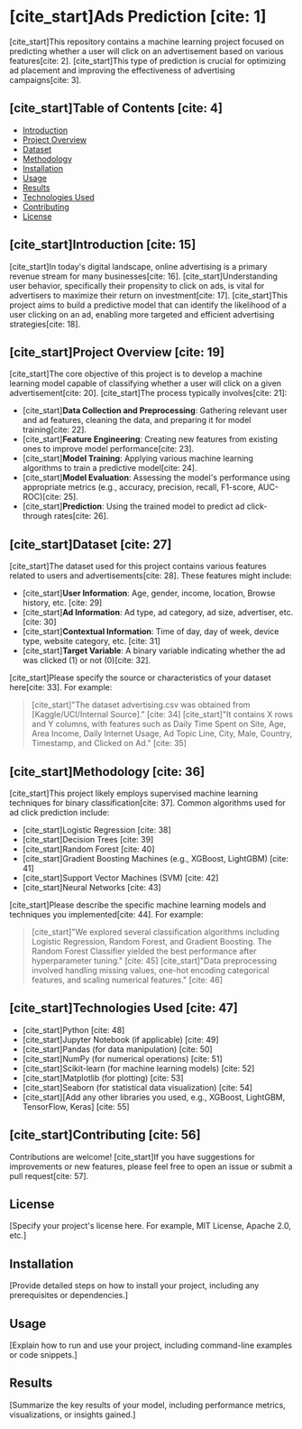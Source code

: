 # [cite_start]Ads Prediction [cite: 1]

[cite_start]This repository contains a machine learning project focused on predicting whether a user will click on an advertisement based on various features[cite: 2]. [cite_start]This type of prediction is crucial for optimizing ad placement and improving the effectiveness of advertising campaigns[cite: 3].

## [cite_start]Table of Contents [cite: 4]

* [Introduction](#introduction)
* [Project Overview](#project-overview)
* [Dataset](#dataset)
* [Methodology](#methodology)
* [Installation](#installation)
* [Usage](#usage)
* [Results](#results)
* [Technologies Used](#technologies-used)
* [Contributing](#contributing)
* [License](#license)

## [cite_start]Introduction [cite: 15]

[cite_start]In today's digital landscape, online advertising is a primary revenue stream for many businesses[cite: 16]. [cite_start]Understanding user behavior, specifically their propensity to click on ads, is vital for advertisers to maximize their return on investment[cite: 17]. [cite_start]This project aims to build a predictive model that can identify the likelihood of a user clicking on an ad, enabling more targeted and efficient advertising strategies[cite: 18].

## [cite_start]Project Overview [cite: 19]

[cite_start]The core objective of this project is to develop a machine learning model capable of classifying whether a user will click on a given advertisement[cite: 20]. [cite_start]The process typically involves[cite: 21]:

* [cite_start]**Data Collection and Preprocessing**: Gathering relevant user and ad features, cleaning the data, and preparing it for model training[cite: 22].
* [cite_start]**Feature Engineering**: Creating new features from existing ones to improve model performance[cite: 23].
* [cite_start]**Model Training**: Applying various machine learning algorithms to train a predictive model[cite: 24].
* [cite_start]**Model Evaluation**: Assessing the model's performance using appropriate metrics (e.g., accuracy, precision, recall, F1-score, AUC-ROC)[cite: 25].
* [cite_start]**Prediction**: Using the trained model to predict ad click-through rates[cite: 26].

## [cite_start]Dataset [cite: 27]

[cite_start]The dataset used for this project contains various features related to users and advertisements[cite: 28]. These features might include:

* [cite_start]**User Information**: Age, gender, income, location, Browse history, etc. [cite: 29]
* [cite_start]**Ad Information**: Ad type, ad category, ad size, advertiser, etc. [cite: 30]
* [cite_start]**Contextual Information**: Time of day, day of week, device type, website category, etc. [cite: 31]
* [cite_start]**Target Variable**: A binary variable indicating whether the ad was clicked (1) or not (0)[cite: 32].

[cite_start]Please specify the source or characteristics of your dataset here[cite: 33]. For example:

> [cite_start]"The dataset advertising.csv was obtained from [Kaggle/UCI/Internal Source]." [cite: 34]
> [cite_start]"It contains X rows and Y columns, with features such as Daily Time Spent on Site, Age, Area Income, Daily Internet Usage, Ad Topic Line, City, Male, Country, Timestamp, and Clicked on Ad." [cite: 35]

## [cite_start]Methodology [cite: 36]

[cite_start]This project likely employs supervised machine learning techniques for binary classification[cite: 37]. Common algorithms used for ad click prediction include:

* [cite_start]Logistic Regression [cite: 38]
* [cite_start]Decision Trees [cite: 39]
* [cite_start]Random Forest [cite: 40]
* [cite_start]Gradient Boosting Machines (e.g., XGBoost, LightGBM) [cite: 41]
* [cite_start]Support Vector Machines (SVM) [cite: 42]
* [cite_start]Neural Networks [cite: 43]

[cite_start]Please describe the specific machine learning models and techniques you implemented[cite: 44]. For example:

> [cite_start]"We explored several classification algorithms including Logistic Regression, Random Forest, and Gradient Boosting. The Random Forest Classifier yielded the best performance after hyperparameter tuning." [cite: 45]
> [cite_start]"Data preprocessing involved handling missing values, one-hot encoding categorical features, and scaling numerical features." [cite: 46]

## [cite_start]Technologies Used [cite: 47]

* [cite_start]Python [cite: 48]
* [cite_start]Jupyter Notebook (if applicable) [cite: 49]
* [cite_start]Pandas (for data manipulation) [cite: 50]
* [cite_start]NumPy (for numerical operations) [cite: 51]
* [cite_start]Scikit-learn (for machine learning models) [cite: 52]
* [cite_start]Matplotlib (for plotting) [cite: 53]
* [cite_start]Seaborn (for statistical data visualization) [cite: 54]
* [cite_start][Add any other libraries you used, e.g., XGBoost, LightGBM, TensorFlow, Keras] [cite: 55]

## [cite_start]Contributing [cite: 56]

Contributions are welcome! [cite_start]If you have suggestions for improvements or new features, please feel free to open an issue or submit a pull request[cite: 57].

## License

[Specify your project's license here. For example, MIT License, Apache 2.0, etc.]

## Installation

[Provide detailed steps on how to install your project, including any prerequisites or dependencies.]

## Usage

[Explain how to run and use your project, including command-line examples or code snippets.]

## Results

[Summarize the key results of your model, including performance metrics, visualizations, or insights gained.]